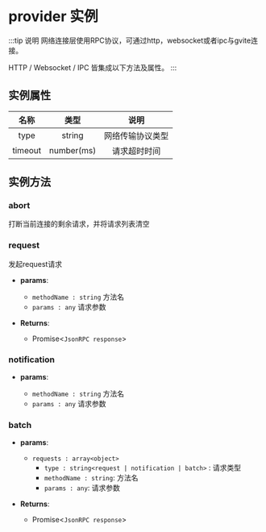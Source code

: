 # provider 实例

:::tip 说明
网络连接层使用RPC协议，可通过http，websocket或者ipc与gvite连接。

HTTP / Websocket / IPC 皆集成以下方法及属性。
:::

## 实例属性

|  名称  | 类型 | 说明 |
|:------------:|:-----:|:-----:|
| type |  string | 网络传输协议类型 |
| timeout | number(ms) | 请求超时时间 |

## 实例方法

### abort
打断当前连接的剩余请求，并将请求列表清空

### request
发起request请求

- **params**: 

  * `methodName : string` 方法名
  * `params : any` 请求参数

- **Returns**:
    - Promise<`JsonRPC response`>

### notification

- **params**: 

  * `methodName : string` 方法名
  * `params : any` 请求参数

### batch

- **params**: 

  * `requests : array<object>` 
	- `type : string<request | notification | batch>` : 请求类型
    - `methodName : string`: 方法名
    - `params : any`: 请求参数

- **Returns**:
    - Promise<`JsonRPC response`>
